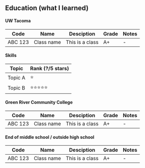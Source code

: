 ## Education (what I learned)

#### UW Tacoma
|Code   |Name      |Desciption     |Grade |Notes |
|-------|----------|---------------|------|------|
|ABC 123|Class name|This is a class|A+    | -    |

#### Skills
|Topic|Rank (?/5 stars)|
|-----|----------------|
|Topic A|:star:|
|Topic B|:star::star::star::star::star:| 

#### Green River Community College
|Code   |Name      |Desciption     |Grade|Notes|
|-------|----------|---------------|-----|-----|
|ABC 123|Class name|This is a class|A+   |-    |

#### End of middle school / outside high school
|Code   |Name      |Desciption     |Grade|Notes|
|-------|----------|---------------|-----|-----|
|ABC 123|Class name|This is a class|A+   |-    |
